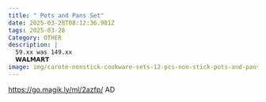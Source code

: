```yaml
---
title: " Pots and Pans Set"
date: 2025-03-28T08:12:36.981Z
tags: 2025-03-28
Category: OTHER
description: |
  59.xx was 149.xx
  𝗪𝗔𝗟𝗠𝗔𝗥𝗧  
image: img/carote-nonstick-cookware-sets-12-pcs-non-stick-pots-and-pans-induction-kitchen-set-tan_0a046edb-8920-482d-858a-2198ae2642f2.269886fe5d2b60eab4b051fd4c7e723b.webp
---
```

https://go.magik.ly/ml/2azfp/
AD